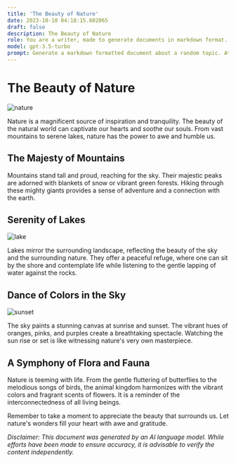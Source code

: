 ```yaml
---
title: 'The Beauty of Nature'
date: 2023-10-10 04:18:15.602065
draft: false
description: The Beauty of Nature
role: You are a writer, made to generate documents in markdown format. It is very important that all of the documents you generate are in valid markdown format.
model: gpt-3.5-turbo
prompt: Generate a markdown formatted document about a random topic. At the bottom, include a disclaimer explaining that the document was generated by you. The first line of the document should be the title. Make sure that the entire document is in proper markdown format, using a mix of various tags to make the document visually appealing.
---
```


# The Beauty of Nature

![nature](https://example.com/nature.jpg)

Nature is a magnificent source of inspiration and tranquility. The beauty of the natural world can captivate our hearts and soothe our souls. From vast mountains to serene lakes, nature has the power to awe and humble us.

## The Majesty of Mountains

Mountains stand tall and proud, reaching for the sky. Their majestic peaks are adorned with blankets of snow or vibrant green forests. Hiking through these mighty giants provides a sense of adventure and a connection with the earth.

## Serenity of Lakes

![lake](https://example.com/lake.jpg)

Lakes mirror the surrounding landscape, reflecting the beauty of the sky and the surrounding nature. They offer a peaceful refuge, where one can sit by the shore and contemplate life while listening to the gentle lapping of water against the rocks.

## Dance of Colors in the Sky

![sunset](https://example.com/sunset.jpg)

The sky paints a stunning canvas at sunrise and sunset. The vibrant hues of oranges, pinks, and purples create a breathtaking spectacle. Watching the sun rise or set is like witnessing nature's very own masterpiece.

## A Symphony of Flora and Fauna

Nature is teeming with life. From the gentle fluttering of butterflies to the melodious songs of birds, the animal kingdom harmonizes with the vibrant colors and fragrant scents of flowers. It is a reminder of the interconnectedness of all living beings.

Remember to take a moment to appreciate the beauty that surrounds us. Let nature's wonders fill your heart with awe and gratitude.

*Disclaimer: This document was generated by an AI language model. While efforts have been made to ensure accuracy, it is advisable to verify the content independently.*